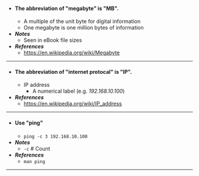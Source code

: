- #### The abbreviation of "megabyte" is "MB".
    - A multiple of the unit byte for digital information
    - One megabyte is one million bytes of information
- ***Notes***
    - Seen in eBook file sizes
- ***References***
    - https://en.wikipedia.org/wiki/Megabyte
- ---
- #### The abbreviation of "internet protocal" is "IP".
    - IP address
        - A numerical label (e.g. *192.168.10.100*)
- ***References***
    - https://en.wikipedia.org/wiki/IP_address
- ---
- #### Use "ping"
    - `ping -c 3 192.168.10.100`
- ***Notes***
    - `-c` # Count
- ***References***
    - `man ping`
- ---
